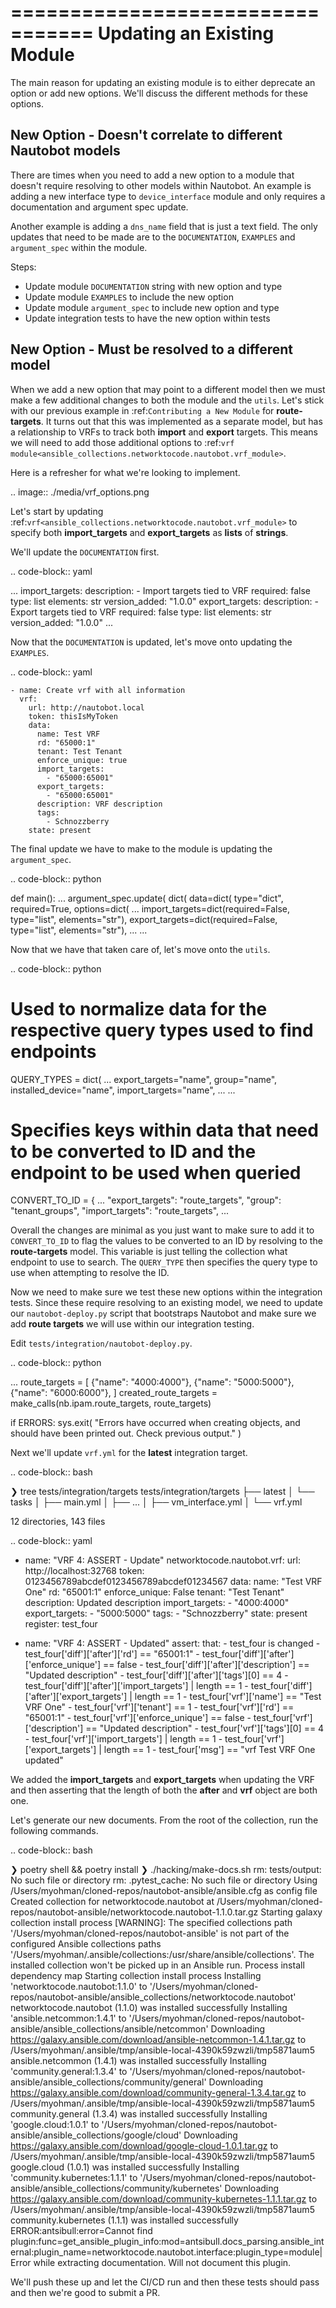 =================================
Updating an Existing Module
=================================

The main reason for updating an existing module is to either deprecate an option or add new options. We'll discuss the different methods for these options.


New Option - Doesn't correlate to different Nautobot models
--------------------------------------------------------------

There are times when you need to add a new option to a module that doesn't require resolving to other models within Nautobot. An example is adding a new interface type to ``device_interface`` module and only requires a documentation and argument spec update.

Another example is adding a ``dns_name`` field that is just a text field. The only updates that need to be made are to the ``DOCUMENTATION``, ``EXAMPLES`` and ``argument_spec`` within the module.

Steps:
- Update module ``DOCUMENTATION`` string with new option and type
- Update module ``EXAMPLES`` to include the new option
- Update module ``argument_spec`` to include new option and type
- Update integration tests to have the new option within tests

New Option - Must be resolved to a different model
--------------------------------------------------------------

When we add a new option that may point to a different model then we must make a few additional changes to both the module and the ``utils``. Let's stick with our previous example in :ref:`Contributing a New Module` for **route-targets**.
It turns out that this was implemented as a separate model, but has a relationship to VRFs to track both **import** and **export** targets. This means we will need to add those additional options to :ref:`vrf module<ansible_collections.networktocode.nautobot.vrf_module>`.

Here is a refresher for what we're looking to implement.

.. image:: ./media/vrf_options.png

Let's start by updating :ref:`vrf<ansible_collections.networktocode.nautobot.vrf_module>` to specify both **import_targets** and **export_targets** as **lists** of **strings**.

We'll update the ``DOCUMENTATION`` first.

.. code-block:: yaml

  ...
  import_targets:
    description:
      - Import targets tied to VRF
    required: false
    type: list
    elements: str
    version_added: "1.0.0"
  export_targets:
    description:
      - Export targets tied to VRF
    required: false
    type: list
    elements: str
    version_added: "1.0.0"
  ...

Now that the ``DOCUMENTATION`` is updated, let's move onto updating the ``EXAMPLES``.

.. code-block:: yaml

    - name: Create vrf with all information
      vrf:
        url: http://nautobot.local
        token: thisIsMyToken
        data:
          name: Test VRF
          rd: "65000:1"
          tenant: Test Tenant
          enforce_unique: true
          import_targets:
            - "65000:65001"
          export_targets:
            - "65000:65001"
          description: VRF description
          tags:
            - Schnozzberry
        state: present

The final update we have to make to the module is updating the ``argument_spec``.

.. code-block:: python

  def main():
      ...
      argument_spec.update(
          dict(
              data=dict(
                  type="dict",
                  required=True,
                  options=dict(
                      ...
                      import_targets=dict(required=False, type="list", elements="str"),
                      export_targets=dict(required=False, type="list", elements="str"),
                      ...
      ...

Now that we have that taken care of, let's move onto the ``utils``.

.. code-block:: python

  # Used to normalize data for the respective query types used to find endpoints
  QUERY_TYPES = dict(
      ...
      export_targets="name",
      group="name",
      installed_device="name",
      import_targets="name",
      ...
  ...
  # Specifies keys within data that need to be converted to ID and the endpoint to be used when queried
  CONVERT_TO_ID = {
      ...
      "export_targets": "route_targets",
      "group": "tenant_groups",
      "import_targets": "route_targets",
      ...

Overall the changes are minimal as you just want to make sure to add it to ``CONVERT_TO_ID`` to flag the values to be converted to an ID by resolving to the **route-targets** model.
This variable is just telling the collection what endpoint to use to search. The ``QUERY_TYPE`` then specifies the query type to use when attempting to resolve the ID.

Now we need to make sure we test these new options within the integration tests. Since these require resolving to an existing model, we need to update our ``nautobot-deploy.py`` script that bootstraps
Nautobot and make sure we add **route targets** we will use within our integration testing.

Edit ``tests/integration/nautobot-deploy.py``.

.. code-block:: python

  ...
  route_targets = [
      {"name": "4000:4000"},
      {"name": "5000:5000"},
      {"name": "6000:6000"},
  ]
  created_route_targets = make_calls(nb.ipam.route_targets, route_targets)
  
  if ERRORS:
      sys.exit(
          "Errors have occurred when creating objects, and should have been printed out. Check previous output."
      )

Next we'll update ``vrf.yml`` for the **latest** integration target.

.. code-block:: bash

  ❯ tree tests/integration/targets
  tests/integration/targets
  ├── latest
  │   └── tasks
  │       ├── main.yml
  │       ├── ...
  │       ├── vm_interface.yml
  │       └── vrf.yml
  
  12 directories, 143 files

.. code-block:: yaml

  - name: "VRF 4: ASSERT - Update"
    networktocode.nautobot.vrf:
      url: http://localhost:32768
      token: 0123456789abcdef0123456789abcdef01234567
      data:
        name: "Test VRF One"
        rd: "65001:1"
        enforce_unique: False
        tenant: "Test Tenant"
        description: Updated description
        import_targets:
          - "4000:4000"
        export_targets:
          - "5000:5000"
        tags:
          - "Schnozzberry"
      state: present
    register: test_four
  
  - name: "VRF 4: ASSERT - Updated"
    assert:
      that:
        - test_four is changed
        - test_four['diff']['after']['rd'] == "65001:1"
        - test_four['diff']['after']['enforce_unique'] == false
        - test_four['diff']['after']['description'] == "Updated description"
        - test_four['diff']['after']['tags'][0] == 4
        - test_four['diff']['after']['import_targets'] | length == 1
        - test_four['diff']['after']['export_targets'] | length == 1
        - test_four['vrf']['name'] == "Test VRF One"
        - test_four['vrf']['tenant'] == 1
        - test_four['vrf']['rd'] == "65001:1"
        - test_four['vrf']['enforce_unique'] == false
        - test_four['vrf']['description'] == "Updated description"
        - test_four['vrf']['tags'][0] == 4
        - test_four['vrf']['import_targets'] | length == 1
        - test_four['vrf']['export_targets'] | length == 1
        - test_four['msg'] == "vrf Test VRF One updated"

We added the **import_targets** and **export_targets** when updating the VRF and then asserting that the length of both the **after** and **vrf** object are both one.

Let's generate our new documents. From the root of the collection, run the following commands.

.. code-block:: bash

  ❯ poetry shell && poetry install
  ❯ ./hacking/make-docs.sh
  rm: tests/output: No such file or directory
  rm: .pytest_cache: No such file or directory
  Using /Users/myohman/cloned-repos/nautobot-ansible/ansible.cfg as config file
  Created collection for networktocode.nautobot at /Users/myohman/cloned-repos/nautobot-ansible/networktocode.nautobot-1.1.0.tar.gz
  Starting galaxy collection install process
  [WARNING]: The specified collections path '/Users/myohman/cloned-repos/nautobot-ansible' is not part of the configured Ansible collections paths
  '/Users/myohman/.ansible/collections:/usr/share/ansible/collections'. The installed collection won't be picked up in an Ansible run.
  Process install dependency map
  Starting collection install process
  Installing 'networktocode.nautobot:1.1.0' to '/Users/myohman/cloned-repos/nautobot-ansible/ansible_collections/networktocode.nautobot'
  networktocode.nautobot (1.1.0) was installed successfully
  Installing 'ansible.netcommon:1.4.1' to '/Users/myohman/cloned-repos/nautobot-ansible/ansible_collections/ansible/netcommon'
  Downloading https://galaxy.ansible.com/download/ansible-netcommon-1.4.1.tar.gz to /Users/myohman/.ansible/tmp/ansible-local-4390k59zwzli/tmp5871aum5
  ansible.netcommon (1.4.1) was installed successfully
  Installing 'community.general:1.3.4' to '/Users/myohman/cloned-repos/nautobot-ansible/ansible_collections/community/general'
  Downloading https://galaxy.ansible.com/download/community-general-1.3.4.tar.gz to /Users/myohman/.ansible/tmp/ansible-local-4390k59zwzli/tmp5871aum5
  community.general (1.3.4) was installed successfully
  Installing 'google.cloud:1.0.1' to '/Users/myohman/cloned-repos/nautobot-ansible/ansible_collections/google/cloud'
  Downloading https://galaxy.ansible.com/download/google-cloud-1.0.1.tar.gz to /Users/myohman/.ansible/tmp/ansible-local-4390k59zwzli/tmp5871aum5
  google.cloud (1.0.1) was installed successfully
  Installing 'community.kubernetes:1.1.1' to '/Users/myohman/cloned-repos/nautobot-ansible/ansible_collections/community/kubernetes'
  Downloading https://galaxy.ansible.com/download/community-kubernetes-1.1.1.tar.gz to /Users/myohman/.ansible/tmp/ansible-local-4390k59zwzli/tmp5871aum5
  community.kubernetes (1.1.1) was installed successfully
  ERROR:antsibull:error=Cannot find plugin:func=get_ansible_plugin_info:mod=antsibull.docs_parsing.ansible_internal:plugin_name=networktocode.nautobot.interface:plugin_type=module|Error while extracting documentation. Will not document this plugin.

We'll push these up and let the CI/CD run and then these tests should pass and then we're good to submit a PR.
